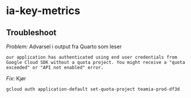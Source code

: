 # ia-key-metrics





## Troubleshoot

_Problem:_ Advarsel i output fra Quarto som leser
```
our application has authenticated using end user credentials from Google Cloud SDK without a quota project. You might receive a "quota exceeded" or "API not enabled" error.
```
_Fix_: Kjør
```
gcloud auth application-default set-quota-project teamia-prod-df3d
```